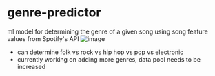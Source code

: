 # genre-predictor
ml model for determining the genre of a given song using song feature values from Spotify's API
![image](https://user-images.githubusercontent.com/50224596/157522665-a8ef475d-5acd-4bd7-a00f-3c8d74f68ecb.png)
- can determine folk vs rock vs hip hop vs pop vs electronic
- currently working on adding more genres, data pool needs to be increased
